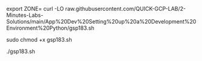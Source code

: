 export ZONE=
curl -LO raw.githubusercontent.com/QUICK-GCP-LAB/2-Minutes-Labs-Solutions/main/App%20Dev%20Setting%20up%20a%20Development%20Environment%20Python/gsp183.sh

sudo chmod +x gsp183.sh

./gsp183.sh